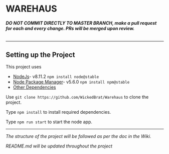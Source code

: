 # WAREHAUS

###### **DO NOT COMMIT DIRECTLY TO MASTER BRANCH, make a pull request for each and every change. PRs will be merged upon review.**
-----

## Setting up the Project

This project uses 
 - [NodeJs](https://nodejs.org/en/)- v8.11.2 ```npm install node@stable```
 - [Node Package Manager](https://www.npmjs.com/)- v5.6.0 ```npm install npm@stable```
 - [Other Dependencies](https://github.com/WickedBrat/Warehaus/blob/master/package.json)


 Use ```git clone https://github.com/WickedBrat/Warehaus``` to clone the project.
 
 Type ```npm install``` to install required dependencies.
 
 Type ```npm run start``` to start the node app.

------

*The structure of the project will be followed as per the doc in the Wiki.*

*README.md will be updated throughout the project*
